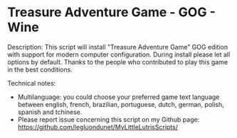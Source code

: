 # Treasure Adventure Game - GOG - Wine

Description:
This script will install "Treasure Adventure Game" GOG edition with support for modern computer configuration.
During install please let all options by default.
Thanks to the people who contributed to play this game in the best conditions.


Technical notes:
- Multilanguage: you could choose your preferred game text language between english, french, brazilian, portuguese, dutch, german, polish, spanish and tchinese.
- Please report issue concerning this script on my Github page:
https://github.com/legluondunet/MyLittleLutrisScripts/
